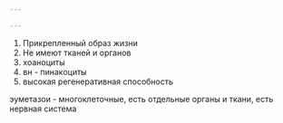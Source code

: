 ```yaml
---

---
```

1. Прикрепленный образ жизни
2. Не имеют тканей и органов
3. хоаноциты
4. вн - пинакоциты
5. высокая регенеративная способность

эуметазои - многоклеточные, есть отдельные органы и ткани, есть нервная система